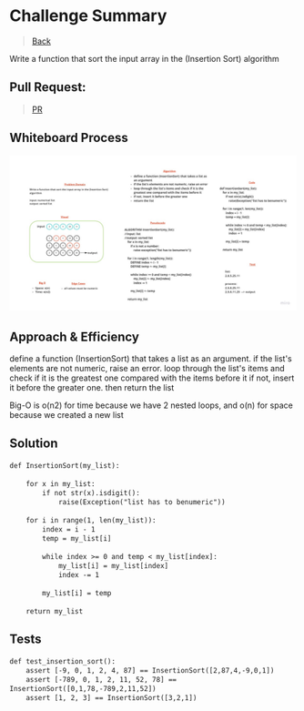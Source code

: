# Challenge Summary

> [Back](../../README.md)

Write a function that sort the input array in the (Insertion Sort) algorithm

## Pull Request:

> [PR](https://github.com/Mustfa1999/data-structures-and-algorithms/pull/17)

## Whiteboard Process

![img](./Problem%20Solving%20Whiteboard%20Template.jpg)

## Approach & Efficiency

define a function (InsertionSort) that takes a list as an argument. if the list's elements are not numeric, raise an error. loop through the list's items and check if it is the greatest one compared with the items before it 
if not, insert it before the greater one. then return the list 

Big-O is o(n2) for time because we have 2 nested loops, and o(n) for space because we created a new list 

## Solution

```
def InsertionSort(my_list):

    for x in my_list:
        if not str(x).isdigit():
            raise(Exception("list has to benumeric"))
    
    for i in range(1, len(my_list)):
        index = i - 1  
        temp = my_list[i]   

        while index >= 0 and temp < my_list[index]:
            my_list[i] = my_list[index]
            index -= 1

        my_list[i] = temp
        
    return my_list 
```

## Tests

```
def test_insertion_sort():
    assert [-9, 0, 1, 2, 4, 87] == InsertionSort([2,87,4,-9,0,1])
    assert [-789, 0, 1, 2, 11, 52, 78] == InsertionSort([0,1,78,-789,2,11,52])
    assert [1, 2, 3] == InsertionSort([3,2,1])
```